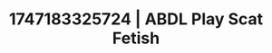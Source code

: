 ---
categories:
- AI lover POV
- Demure
- Erotic dream roleplay
- Story-driven erotica
- AI girlfriend fantasy
image: /assets/images/1747183325724.webp
layout: post
seo:
  description: Featured content with exclusive ABDL Play, Scat Fetish. HD images available.
  keywords: ABDL Play, Scat Fetish
  og_image: /assets/images/1747183325724.webp
  schema_type: VisualArtwork
tags:
- ABDL Play
- Scat Fetish
- '#1747183325724'
title: 1747183325724 | ABDL Play Scat Fetish
---